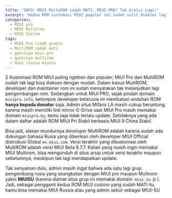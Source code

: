 ```yaml
---
title: "INFO: MIUI MultiROM sudah MATI, MIUI PRO? Tak Gratis Lagi!"
excerpt: "Kedua ROM customasi MIUI populer ini sudah sulit diakses lagi. No more Update!"
categories:
  - MIUI pro
  - MIUI Multirom
  - MIUI Custom
tags:
  - MIUI Pro tidak gratis
  - MultiROM sudah mati
  - gantinya miui pro
  - gantinya multirom
  - miui russia miuisu
---
```

2 Kustomasi ROM MIUI paling ngetren dan populer; MIUI Pro dan MultiROM sudah tak lagi bisa diakses dengan mudah. Dalam kasus MultiROM, developer dan maintainer rom ini sudah menyatakan tak melanjutkan lagi pengembangan rom. Sedangkan untuk MIUI PRO, sejak pindah domain `miuipro.info`, kelompok developer belarusia ini membatasi unduhan ROM **hanya kepada donatur** saja. Admin situs Mifans LA masih cukup beruntung, karena masih memiliki link mirror G-Drive saat MIUI Pro masih memakai domain `miuipro.by`, tentu saja tidak terlalu update. Setidaknya yang ada dalam daftar adalah ROM MIUI Pri Stabil berbasis MIUI 9 China Stabil.

Bisa jadi, alasan mundurnya developer MultiROM adalah karena sudah ada dukungan bahasa Rusia yang diberikan oleh developer MIUI Official distrubusi Global `en.miui.com`. Versi terakhir yang dikustomasi oleh MultiROM adalah versi MIUI Beta 8.7.7. Kalian yang masih ingin memakai MIUI Multirom, bisa mengunduh di situs arsip untuk versi terakhir maupun sebelumnya, meskipun tak lagi mendapatkan update.

Tak senyaman dulu, admin masih ingat bahwa ada satu lagi grup pengembang rusia yang seangkatan dengan MIUI pro maupun Multirom yakni **MIUISU** (karena alamat situs grup ini memakai domain: `miui.su` :p ). Jadi, sebagai pengganti kedua ROM MIUI custom yang sudah MATI itu, kamu bisa memakai MIUI Russia atau yang admin sebut sebagai MIUI-SU
